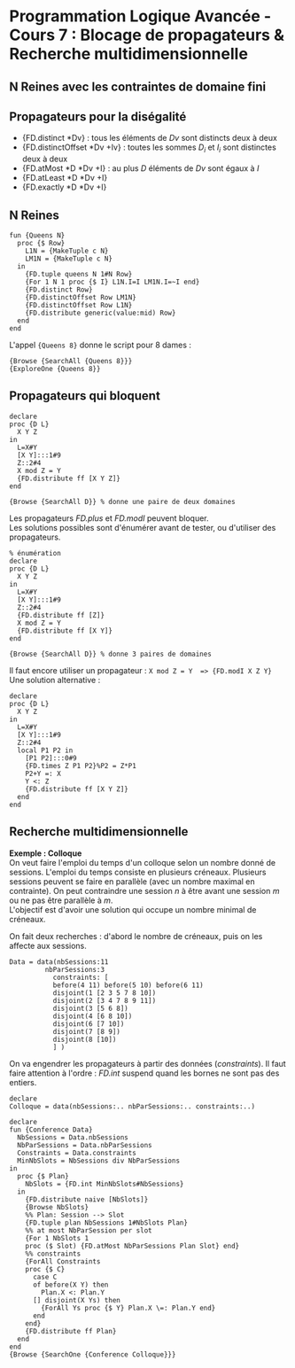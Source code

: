 # Programmation Logique Avancée - Cours 7 : Blocage de propagateurs & Recherche multidimensionnelle

## N Reines avec les contraintes de domaine fini

## Propagateurs pour la diségalité

* {FD.distinct *Dv} : tous les éléments de *Dv* sont distincts deux à deux
* {FD.distinctOffset *Dv +Iv} : toutes les sommes *D<sub>i</sub>*
et *I<sub>i</sub>* sont distinctes deux à deux
* {FD.atMost *D *Dv +I} : au plus *D* éléments de *Dv* sont égaux à *I*
* {FD.atLeast *D *Dv +I}
* {FD.exactly *D *Dv +I}

## N Reines

```
fun {Queens N}
  proc {$ Row}
    L1N = {MakeTuple c N}
    LM1N = {MakeTuple c N}
  in
    {FD.tuple queens N 1#N Row}
    {For 1 N 1 proc {$ I} L1N.I=I LM1N.I=~I end}
    {FD.distinct Row}
    {FD.distinctOffset Row LM1N}
    {FD.distinctOffset Row L1N}
    {FD.distribute generic(value:mid) Row}
  end
end
```

L'appel ```{Queens 8}``` donne le script pour 8 dames :
```
{Browse {SearchAll {Queens 8}}}
{ExploreOne {Queens 8}}
```

## Propagateurs qui bloquent

```
declare
proc {D L}
  X Y Z
in
  L=X#Y
  [X Y]:::1#9
  Z::2#4
  X mod Z = Y
  {FD.distribute ff [X Y Z]}
end

{Browse {SearchAll D}} % donne une paire de deux domaines
```
Les propagateurs *FD.plus* et *FD.modI* peuvent bloquer.  
Les solutions possibles sont d'énumérer avant de tester, ou d'utiliser des
propagateurs.

```
% énumération
declare
proc {D L}
  X Y Z
in
  L=X#Y
  [X Y]:::1#9
  Z::2#4
  {FD.distribute ff [Z]}
  X mod Z = Y
  {FD.distribute ff [X Y]}
end

{Browse {SearchAll D}} % donne 3 paires de domaines
```

Il faut encore utiliser un propagateur : ```X mod Z = Y  => {FD.modI X Z Y}```  
Une solution alternative :  
```
declare
proc {D L}
  X Y Z
in
  L=X#Y
  [X Y]:::1#9
  Z::2#4
  local P1 P2 in
    [P1 P2]:::0#9
    {FD.times Z P1 P2}%P2 = Z*P1
    P2+Y =: X
    Y <: Z
    {FD.distribute ff [X Y Z]}
  end
end
```

## Recherche multidimensionnelle

**Exemple : Colloque**  
On veut faire l'emploi du temps d'un colloque selon un nombre donné de
sessions. L'emploi du temps consiste en plusieurs créneaux. Plusieurs sessions
peuvent se faire en parallèle (avec un nombre maximal en contrainte). On peut
contraindre une session *n* à être avant une session *m* ou ne pas être
parallèle à *m*.  
L'objectif est d'avoir une solution qui occupe un nombre minimal de créneaux.  

On fait deux recherches : d'abord le nombre de créneaux, puis on les affecte
aux sessions.  

```
Data = data(nbSessions:11
         nbParSessions:3
           constraints: [
           before(4 11) before(5 10) before(6 11)
           disjoint(1 [2 3 5 7 8 10])
           disjoint(2 [3 4 7 8 9 11])
           disjoint(3 [5 6 8])
           disjoint(4 [6 8 10])
           disjoint(6 [7 10])
           disjoint(7 [8 9])
           disjoint(8 [10])
           ] )
```
On va engendrer les propagateurs à partir des données (*constraints*). Il faut
faire attention à l'ordre : *FD.int* suspend quand les bornes ne sont pas des
entiers.  
```
declare
Colloque = data(nbSessions:.. nbParSessions:.. constraints:..)

declare
fun {Conference Data}
  NbSessions = Data.nbSessions
  NbParSessions = Data.nbParSessions
  Constraints = Data.constraints
  MinNbSlots = NbSessions div NbParSessions
in
  proc {$ Plan}
    NbSlots = {FD.int MinNbSlots#NbSessions}
  in
    {FD.distribute naive [NbSlots]}
    {Browse NbSlots}
    %% Plan: Session --> Slot
    {FD.tuple plan NbSessions 1#NbSlots Plan}
    %% at most NbParSession per slot
    {For 1 NbSlots 1
    proc ($ Slot) {FD.atMost NbParSessions Plan Slot} end}
    %% constraints
    {ForAll Constraints
    proc {$ C}
      case C
      of before(X Y) then
        Plan.X <: Plan.Y
      [] disjoint(X Ys) then
        {ForAll Ys proc {$ Y} Plan.X \=: Plan.Y end}
      end
    end}
    {FD.distribute ff Plan}
  end
end
{Browse {SearchOne {Conference Colloque}}}
```
